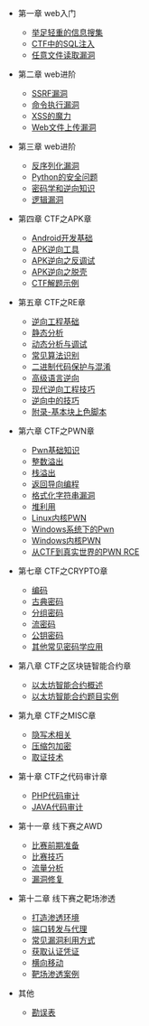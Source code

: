 * 第一章 web入门

    * [举足轻重的信息搜集](/pages/web/1.1)
    * [CTF中的SQL注入](/pages/web/1.2)
    * [任意文件读取漏洞](/pages/web/1.3)

* 第二章 web进阶
    * [SSRF漏洞](/pages/web/2.1)
    * [命令执行漏洞](/pages/web/2.2)
    * [XSS的魔力](/pages/web/2.4)
    * [Web文件上传漏洞](/pages/web/2.3)

* 第三章 web进阶
    * [反序列化漏洞](/pages/web/3.1)
    * [Python的安全问题](/pages/web/3.2)
    * [密码学和逆向知识](/pages/web/3.4)
    * [逻辑漏洞](/pages/web/3.3)

* 第四章 CTF之APK章
    * [Android开发基础](/pages/apk/4.1)
    * [APK逆向工具](/pages/apk/4.2)
    * [APK逆向之反调试](/pages/apk/4.3)
    * [APK逆向之脱壳](/pages/apk/4.4)
    * [CTF解题示例](/pages/apk/4.5)

* 第五章 CTF之RE章
    * [逆向工程基础](/pages/reverse/5.1)
    * [静态分析](/pages/reverse/5.2)
    * [动态分析与调试](/pages/reverse/5.3)
    * [常见算法识别](/pages/reverse/5.4)
    * [二进制代码保护与混淆](/pages/reverse/5.5)
    * [高级语言逆向](/pages/reverse/5.6)
    * [现代逆向工程技巧](/pages/reverse/5.7)
    * [逆向中的技巧](/pages/reverse/5.8)
    * [附录-基本块上色脚本](/pages/reverse/appendix)

* 第六章 CTF之PWN章
    * [Pwn基础知识](/pages/pwn/6.1)
    * [整数溢出](/pages/pwn/6.2)
    * [栈溢出](/pages/pwn/6.3)
    * [返回导向编程](/pages/pwn/6.4)
    * [格式化字符串漏洞](/pages/pwn/6.5)
    * [堆利用](/pages/pwn/6.6)
    * [Linux内核PWN](/pages/pwn/6.7)
    * [Windows系统下的Pwn](/pages/pwn/6.8)
    * [Windows内核PWN](/pages/pwn/6.9)
    * [从CTF到真实世界的PWN RCE](/pages/pwn/6.10)

* 第七章 CTF之CRYPTO章
    * [编码](/pages/crypto/7.0)
    * [古典密码](/pages/crypto/7.1)
    * [分组密码](/pages/crypto/7.2)
    * [流密码](/pages/crypto/7.3)
    * [公钥密码](/pages/crypto/7.4)
    * [其他常见密码学应用](/pages/crypto/7.5)

* 第八章 CTF之区块链智能合约章
    * [以太坊智能合约概述](/pages/blockchain/8.1)
    * [以太坊智能合约题目实例](/pages/blockchain/8.2)

* 第九章 CTF之MISC章
    * [隐写术相关](/pages/misc/9.1)
    * [压缩包加密](/pages/misc/9.2)
    * [取证技术](/pages/misc/9.3)

* 第十章 CTF之代码审计章
    * [PHP代码审计](/pages/shenji/10.1)
    * [JAVA代码审计](/pages/shenji/10.2)

* 第十一章 线下赛之AWD
    * [比赛前期准备](/pages/awd/11.1)
    * [比赛技巧](/pages/awd/11.2)
    * [流量分析](/pages/awd/11.3)
    * [漏洞修复](/pages/awd/11.4)

* 第十二章 线下赛之靶场渗透
    * [打造渗透环境](/pages/pentest/12.1)
    * [端口转发与代理](/pages/pentest/12.2)
    * [常见漏洞利用方式](/pages/pentest/12.3)
    * [获取认证凭证](/pages/pentest/12.4)
    * [横向移动](/pages/pentest/12.5)
    * [靶场渗透案例](/pages/pentest/12.6)

* 其他
    * [勘误表](/pages/others/bugs) 